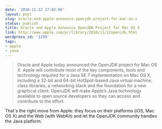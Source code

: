 ```yaml
---
date: '2010-11-12 17:02:06'
layout: post
slug: oracle-and-apple-announce-openjdk-project-for-mac-os-x
status: publish
title: Oracle and Apple Announce OpenJDK Project for Mac OS X
link: http://www.apple.com/pr/library/2010/11/12openjdk.html
wordpress_id: '1299'
tags:
- apple
- java
---
```


> Oracle and Apple today announced the OpenJDK project for Mac OS X. Apple will contribute most of the key components, tools and technology required for a Java SE 7 implementation on Mac OS X, including a 32-bit and 64-bit HotSpot-based Java virtual machine, class libraries, a networking stack and the foundation for a new graphical client. OpenJDK will make Apple’s Java technology available to open source developers so they can access and contribute to the effort.

That's the right move from Apple: they focus on their platforms (iOS, Mac OS X) and the Web (with WebKit) and let the OpenJDK community handles the Java platform.  
